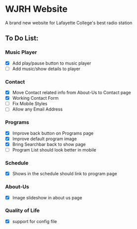 # WJRH Website

A brand new website for Lafayette College's best radio station

## To Do List:
### Music Player

- [x] Add play/pause button to music player
- [ ] Add music/show details to player

### Contact

- [x] Move Contact related info from About-Us to Contact page
- [x] Working Contact Form
- [ ] Fix Mobile Styles
- [ ] Allow any Email Address

### Programs

- [x] Improve back button on Programs page
- [x] Improve default program image
- [x] Bring Searchbar back to show page
- [ ] Program List should look better in mobile

### Schedule
- [x] Shows in the schedule should link to program page

### About-Us
- [x] Image slideshow in about us page

### Quality of Life
- [x] support for config file
